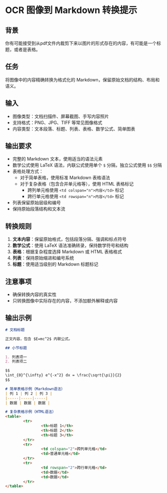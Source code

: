 # OCR 图像到 Markdown 转换提示

## 背景

你有可能接受到从pdf文件内裁剪下来以图片的形式存在的内容，有可能是一个标题，或者是表格。

## 任务

将图像中的内容精确转换为格式化的 Markdown，保留原始文档的结构、布局和语义。

## 输入

- 图像类型：文档扫描件、屏幕截图、手写内容照片
- 支持格式：PNG、JPG、TIFF 等常见图像格式
- 内容类型：文本段落、标题、列表、表格、数学公式、简单图表

## 输出要求

- 完整的 Markdown 文本，使用适当的语法元素
- 数学公式使用 LaTeX 语法，内联公式使用单个 `$` 分隔，独立公式使用 `$$` 分隔
- 表格处理方式：
  - 对于简单表格，使用标准 Markdown 表格语法
  - 对于复杂表格（包含合并单元格等），使用 HTML 表格标记
    - 跨列单元格使用 `<td colspan="n">内容</td>` 标记
    - 跨行单元格使用 `<td rowspan="n">内容</td>` 标记
- 列表保留原始层级和编号
- 保持原始段落结构和文本流

## 转换规则

1. **文本内容**：保留原始格式，包括段落分隔、强调和标点符号
2. **数学公式**：使用 LaTeX 语法准确转录，保持数学符号和结构
3. **表格**：根据复杂程度选择 Markdown 或 HTML 表格格式
4. **列表**：保持原始缩进和编号系统
5. **标题**：使用适当级别的 Markdown 标题标记

## 注意事项

- 确保转换内容的真实性
- 只转换图像中实际存在的内容，不添加额外解释或内容

## 输出示例

```markdown
# 文档标题

正文内容，包含 $E=mc^2$ 内联公式。

## 小节标题

1. 列表项一
2. 列表项二

$$
\int_{0}^{\infty} e^{-x^2} dx = \frac{\sqrt{\pi}}{2}
$$

# 简单表格示例（Markdown语法）
| 列 1 | 列 2 | 列 3 |
|-----|-----|-----|
| 数据 | 数据 | 数据 |

# 复杂表格示例（HTML语法）
<table>
        <tr>
                <th>标题 1</th>
                <th>标题 2</th>
                <th>标题 3</th>
        </tr>
        <tr>
                <td colspan="2">跨列单元格</td>
                <td>普通单元格</td>
        </tr>
        <tr>
                <td rowspan="2">跨行单元格</td>
                <td>数据</td>
                <td>数据</td>
        </tr>
</table>
```
